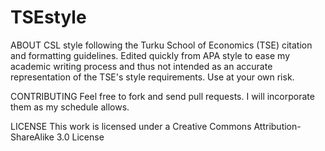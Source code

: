 TSEstyle
========

ABOUT
CSL style following the Turku School of Economics (TSE) citation and formatting guidelines. 
Edited quickly from APA style to ease my academic writing process and thus not intended as an accurate
representation of the TSE's style requirements. Use at your own risk.

CONTRIBUTING
Feel free to fork and send pull requests. I will incorporate them as my schedule allows.

LICENSE
This work is licensed under a Creative Commons Attribution-ShareAlike 3.0 License
